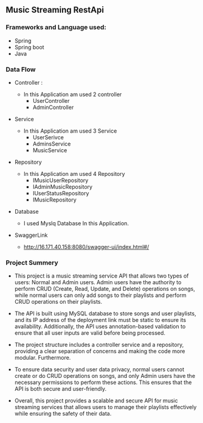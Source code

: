 ## Music Streaming RestApi
### Frameworks and Language used:
* Spring
* Spring boot
* Java

### Data Flow
* Controller : 
  * In this Application am used 2 controller
    * UserController
    * AdminController
    
* Service
  * In this Application am used 3 Service
    * UserSerivce
    * AdminsService
    * MusicService
   
* Repository
  * In this Application am used 4 Repository
    * IMusicUserRepository
    * IAdminMusicRepository
    * IUserStatusRepository
    * IMusicRepository
* Database
  * I used Myslq Database In this Application.
 
* SwaggerLink 
  * http://16.171.40.158:8080/swagger-ui/index.html#/


### Project Summery

* This project is a music streaming service API that allows two types of users: Normal and Admin users. Admin users have the authority to perform CRUD (Create, Read, Update, and Delete) operations on songs, while normal users can only add songs to their playlists and perform CRUD operations on their playlists.

* The API is built using MySQL database to store songs and user playlists, and its IP address of the deployment link must be static to ensure its availability. Additionally, the API uses annotation-based validation to ensure that all user inputs are valid before being processed.

* The project structure includes a controller service and a repository, providing a clear separation of concerns and making the code more modular. Furthermore.

* To ensure data security and user data privacy, normal users cannot create or do CRUD operations on songs, and only Admin users have the necessary permissions to perform these actions. This ensures that the API is both secure and user-friendly.

* Overall, this project provides a scalable and secure API for music streaming services that allows users to manage their playlists effectively while ensuring the safety of their data.
